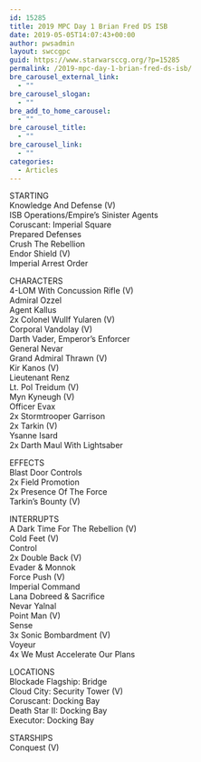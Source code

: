```yaml
---
id: 15285
title: 2019 MPC Day 1 Brian Fred DS ISB
date: 2019-05-05T14:07:43+00:00
author: pwsadmin
layout: swccgpc
guid: https://www.starwarsccg.org/?p=15285
permalink: /2019-mpc-day-1-brian-fred-ds-isb/
bre_carousel_external_link:
  - ""
bre_carousel_slogan:
  - ""
bre_add_to_home_carousel:
  - ""
bre_carousel_title:
  - ""
bre_carousel_link:
  - ""
categories:
  - Articles
---
```

  


STARTING  
Knowledge And Defense (V)  
ISB Operations/Empire’s Sinister Agents  
Coruscant: Imperial Square  
Prepared Defenses  
Crush The Rebellion  
Endor Shield (V)  
Imperial Arrest Order

CHARACTERS  
4-LOM With Concussion Rifle (V)  
Admiral Ozzel  
Agent Kallus  
2x Colonel Wullf Yularen (V)  
Corporal Vandolay (V)  
Darth Vader, Emperor&#8217;s Enforcer  
General Nevar  
Grand Admiral Thrawn (V)  
Kir Kanos (V)  
Lieutenant Renz  
Lt. Pol Treidum (V)  
Myn Kyneugh (V)  
Officer Evax  
2x Stormtrooper Garrison  
2x Tarkin (V)  
Ysanne Isard  
2x Darth Maul With Lightsaber

EFFECTS  
Blast Door Controls  
2x Field Promotion  
2x Presence Of The Force  
Tarkin&#8217;s Bounty (V)

INTERRUPTS  
A Dark Time For The Rebellion (V)  
Cold Feet (V)  
Control  
2x Double Back (V)  
Evader & Monnok  
Force Push (V)  
Imperial Command  
Lana Dobreed & Sacrifice  
Nevar Yalnal  
Point Man (V)  
Sense  
3x Sonic Bombardment (V)  
Voyeur  
4x We Must Accelerate Our Plans

LOCATIONS  
Blockade Flagship: Bridge  
Cloud City: Security Tower (V)  
Coruscant: Docking Bay  
Death Star II: Docking Bay  
Executor: Docking Bay

STARSHIPS  
Conquest (V)